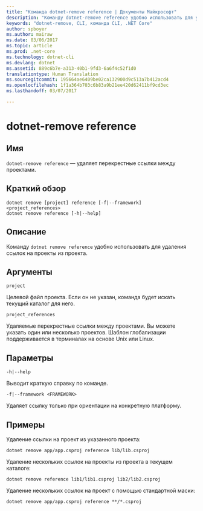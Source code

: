 ```yaml
---
title: "Команда dotnet-remove reference | Документы Майкрософт"
description: "Команду dotnet-remove reference удобно использовать для удаления ссылок между проектами."
keywords: "dotnet-remove, CLI, команда CLI, .NET Core"
author: spboyer
ms.author: mairaw
ms.date: 03/06/2017
ms.topic: article
ms.prod: .net-core
ms.technology: dotnet-cli
ms.devlang: dotnet
ms.assetid: 889c6b7e-a313-40b1-9fd3-6a6f4c52f1d0
translationtype: Human Translation
ms.sourcegitcommit: 195664ae6409be02ca132900d9c513a7b412acd4
ms.openlocfilehash: 1f1a364b703c6b83a9b21ee420d62411bf9cd3ec
ms.lasthandoff: 03/07/2017

---
```

# <a name="dotnet-remove-reference"></a>dotnet-remove reference

## <a name="name"></a>Имя

`dotnet-remove reference` — удаляет перекрестные ссылки между проектами.

## <a name="synopsis"></a>Краткий обзор

```
dotnet remove [project] reference [-f|--framework] <project_references>
dotnet remove reference [-h|--help]
```

## <a name="description"></a>Описание

Команду `dotnet remove reference` удобно использовать для удаления ссылок на проекты из проекта.

## <a name="arguments"></a>Аргументы

`project`

Целевой файл проекта. Если он не указан, команда будет искать текущий каталог для него.

`project_references`

Удаляемые перекрестные ссылки между проектами. Вы можете указать один или несколько проектов. Шаблон глобализации поддерживается в терминалах на основе Unix или Linux.

## <a name="options"></a>Параметры

`-h|--help`

Выводит краткую справку по команде.

`-f|--framework <FRAMEWORK>`

Удаляет ссылку только при ориентации на конкретную платформу.

## <a name="examples"></a>Примеры

Удаление ссылки на проект из указанного проекта:

`dotnet remove app/app.csproj reference lib/lib.csproj`

Удаление нескольких ссылок на проекты из проекта в текущем каталоге:

`dotnet remove reference lib1/lib1.csproj lib2/lib2.csproj`

Удаление нескольких ссылок на проект с помощью стандартной маски:

`dotnet remove app/app.csproj reference **/*.csproj`
